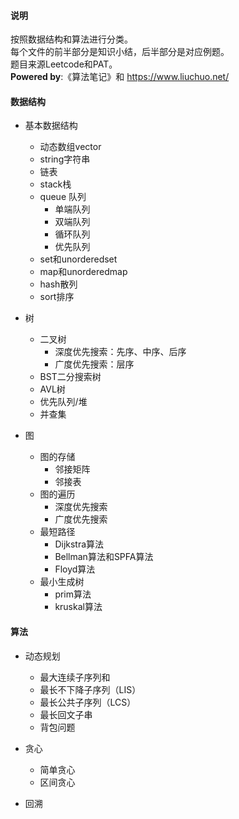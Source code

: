 #### 说明
按照数据结构和算法进行分类。<br>
每个文件的前半部分是知识小结，后半部分是对应例题。<br>
题目来源Leetcode和PAT。<br>
**Powered by**:《算法笔记》和 https://www.liuchuo.net/


#### 数据结构
- 基本数据结构
    - 动态数组vector
    - string字符串
    - 链表
    - stack栈
    - queue 队列
        - 单端队列
        - 双端队列
        - 循环队列
        - 优先队列
    - set和unorderedset
    - map和unorderedmap
    - hash散列
    - sort排序

- 树
    - 二叉树
        - 深度优先搜索：先序、中序、后序
        - 广度优先搜索：层序
    - BST二分搜索树
    - AVL树
    - 优先队列/堆
    - 并查集

- 图
    - 图的存储
        - 邻接矩阵
        - 邻接表
    - 图的遍历
        - 深度优先搜索
        - 广度优先搜索
    - 最短路径
        - Dijkstra算法
        - Bellman算法和SPFA算法
        - Floyd算法
    - 最小生成树
        - prim算法
        - kruskal算法

#### 算法
- 动态规划
    - 最大连续子序列和
    - 最长不下降子序列（LIS）
    - 最长公共子序列（LCS）
    - 最长回文子串
    - 背包问题
- 贪心
    - 简单贪心
    - 区间贪心

- 回溯
